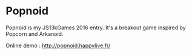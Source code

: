 # Popnoid

Popnoid is my JS13kGames 2016 entry.
It's a breakout game inspired by Popcorn and Arkanoid.

Online demo : http://popnoid.happylive.fr/
